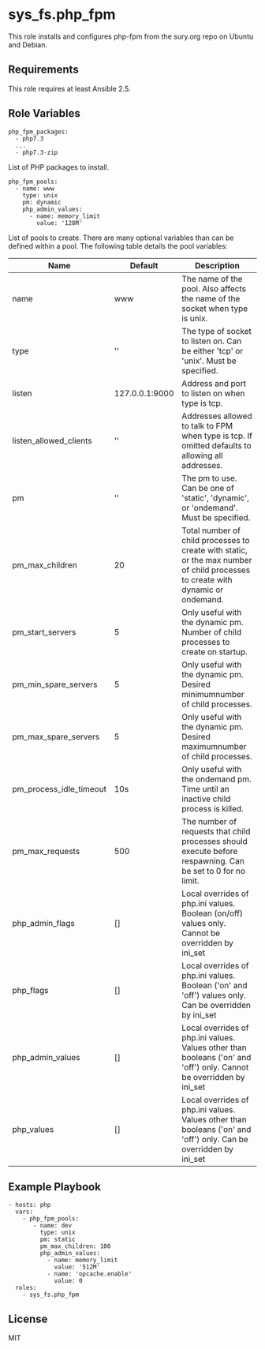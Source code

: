 sys_fs.php\_fpm
==============

This role installs and configures php-fpm from the sury.org repo on Ubuntu and
Debian.

Requirements
------------

This role requires at least Ansible 2.5.

Role Variables
--------------

	php_fpm_packages:
	  - php7.3
	  ...
	  - php7.3-zip

List of PHP packages to install.

	php_fpm_pools:
	  - name: www
	    type: unix
        pm: dynamic
        php_admin_values:
          - name: memory_limit
            value: '128M'

List of pools to create. There are many optional variables than can be defined
within a pool. The following table details the pool variables:

Name | Default | Description
---- | ------- | -----------
name | www     | The name of the pool. Also affects the name of the socket when type is unix.
type | '' | The type of socket to listen on. Can be either 'tcp' or 'unix'. Must be specified.
listen | 127.0.0.1:9000 | Address and port to listen on when type is tcp.
listen_allowed_clients | '' | Addresses allowed to talk to FPM when type is tcp. If omitted defaults to allowing all addresses.
pm | '' | The pm to use. Can be one of 'static', 'dynamic', or 'ondemand'. Must be specified.
pm_max_children | 20 | Total number of child processes to create with static, or the max number of child processes to create with dynamic or ondemand.
pm_start_servers | 5 | Only useful with the dynamic pm. Number of child processes to create on startup.
pm_min_spare_servers | 5 | Only useful with the dynamic pm. Desired minimumnumber of child processes.
pm_max_spare_servers | 5 | Only useful with the dynamic pm. Desired maximumnumber of child processes.
pm_process_idle_timeout | 10s | Only useful with the ondemand pm. Time until an inactive child process is killed.
pm_max_requests | 500 | The number of requests that child processes should execute before respawning. Can be set to 0 for no limit.
php_admin_flags | [] | Local overrides of php.ini values. Boolean (on/off) values only. Cannot be overridden by ini_set
php_flags | [] | Local overrides of php.ini values. Boolean ('on' and 'off') values only. Can be overridden by ini_set
php_admin_values | [] | Local overrides of php.ini values. Values other than booleans ('on' and 'off') only. Cannot be overridden by ini_set
php_values | [] | Local overrides of php.ini values. Values other than booleans ('on' and 'off') only. Can be overridden by ini_set

Example Playbook
----------------

    - hosts: php
	  vars:
	    - php_fpm_pools:
           - name: dev
	         type: unix
             pm: static
             pm_max_children: 100
             php_admin_values:
               - name: memory_limit
                 value: '512M'
               - name: 'opcache.enable'
                 value: 0
      roles:
        - sys_fs.php_fpm

License
-------

MIT
